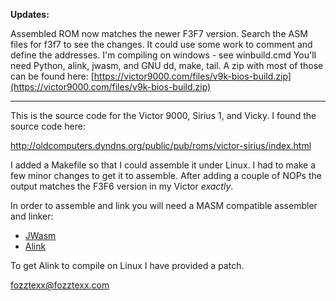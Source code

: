**Updates:**

Assembled ROM now matches the newer F3F7 version.
Search the ASM files for f3f7 to see the changes.
It could use some work to comment and define the addresses.
I'm compiling on windows - see winbuild.cmd
You'll need Python, alink, jwasm, and GNU dd, make, tail.
A zip with most of those can be found here:
[https://victor9000.com/files/v9k-bios-build.zip](https://victor9000.com/files/v9k-bios-build.zip)

___


This is the source code for the Victor 9000, Sirius 1, and Vicky. I
found the source code here:

http://oldcomputers.dyndns.org/public/pub/roms/victor-sirius/index.html

I added a Makefile so that I could assemble it under Linux. I had to
make a few minor changes to get it to assemble. After adding a couple
of NOPs the output matches the F3F6 version in my Victor *exactly*.

In order to assemble and link you will need a MASM compatible
assembler and linker:

* [JWasm](https://github.com/JWasm/JWasm)
* [Alink](http://alink.sourceforge.net/)

To get Alink to compile on Linux I have provided a patch.

fozztexx@fozztexx.com
